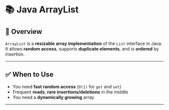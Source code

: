 # 📚 Java ArrayList

## 📖 Overview
`ArrayList` is a **resizable array implementation** of the `List` interface in Java.  
It allows **random access**, supports **duplicate elements**, and is **ordered** by insertion.

---

## ✅ When to Use
- You need **fast random access** (`O(1)` for `get` and `set`)
- Frequent **reads**, **rare insertions/deletions** in the middle
- You need a **dynamically growing** array

---
